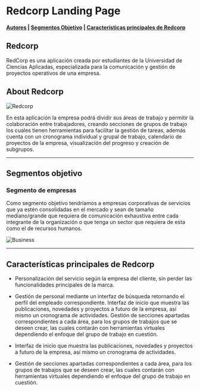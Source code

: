 # Redcorp Landing Page 

**[Autores](#autores) | [Segmentos Objetivo](#segmentos-objetivo) | [Características principales de Redcorp](#características-principales-de-redcorp)**

## Redcorp

RedCorp es una aplicación creada por estudiantes de la Universidad de Ciencias Aplicadas, especializada para la comunicación y gestión de proyectos operativos de una empresa.

## About Redcorp

![Redcorp](https://github.com/AnthonyNunez500/ICH-Grupo1-SS4B-LandingPage.github.io/blob/main/jpg/Redcorp.JPG)

En esta aplicación la empresa podrá dividir sus áreas de trabajo y permitir la colaboración entre trabajadores, creando secciones de grupos de trabajo los cuales tienen herramientas para facilitar la gestión de tareas, además cuenta con un cronograma individual y grupal de trabajo, calendario de proyectos de la empresa, visualización del progreso y creación de subgrupos.

---
## Segmentos objetivo

### Segmento de empresas
Como segmento objetivo tendríamos a empresas corporativas de servicios que ya estén consolidadas en el mercado y sean de tamaño mediano/grande que requiera de comunicación exhaustiva entre cada integrante de la organización o que tenga un sector que requiera de esta como el de recursos humanos.

![Business](https://github.com/AnthonyNunez500/ICH-Grupo1-SS4B-LandingPage.github.io/blob/main/png/Rectangle%2081.png)

---
## Características principales de Redcorp

- Personalización del servicio según la empresa del cliente, sin perder las funcionalidades principales de la marca.

- Gestión de personal mediante un interfaz de búsqueda retornando el perfil del empleado correspondiente. Interfaz de inicio que muestra las publicaciones, novedades y proyectos a futuro de la empresa, así mismo un cronograma de actividades. Gestión de secciones apartadas correspondientes a cada área, para los grupos de trabajos que se deseen crear, las cuales contarán con herramientas virtuales dependiendo el enfoque del grupo de trabajo en cuestión.

- Interfaz de inicio que muestra las publicaciones, novedades y proyectos a futuro de la empresa, así mismo un cronograma de actividades.

- Gestión de secciones apartadas correspondientes a cada área, para los grupos de trabajos que se deseen crear, las cuales contarán con herramientas virtuales dependiendo el enfoque del grupo de trabajo en cuestión.
